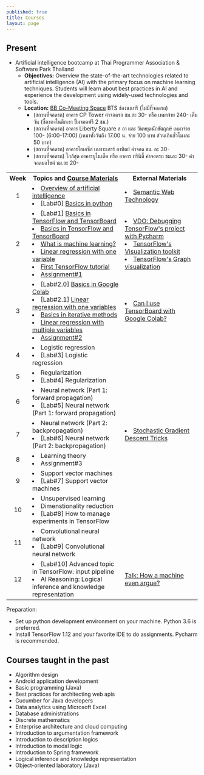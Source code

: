 ```yaml
---
published: true
title: Courses 
layout: page
---
```


Present
---------------------

*   Artificial intelligence bootcamp at Thai Programmer Association & Software Park Thailand
    *    **Objectives:** Overview the state-of-the-art technologies related to artificial intelligence (AI) with the 
    primary focus on machine learning techniques. Students will learn about best practices in AI and experience 
    the development using widely-used technologies and tools.
    *    **Location:** [BB Co-Meeting Space](https://goo.gl/maps/fCSZ89ikkp92) BTS ช่องนนทรี (ไม่มีที่จอดรถ)
          * (สถานที่จอดรถ) อาคาร CP Tower ค่าจอดรถ ชม.ละ 30- หรือ เหมาจ่าย 240- เต็มวัน (ซื้อของในตึกเขา ปั้มจอดฟรี 2 ชม.)
          * (สถานที่จอดรถ) อาคาร Liberty Square ส อา และ วันหยุดนักขัตฤกษ์ เหมาจ่าย 100- (6:00-17:00) 
                  (เหมาทั้งวันถึง 17.00 น. จ่าย 100 บาท ส่วนเกินชั่วโมงละ 50 บาท)
          * (สถานที่จอดรถ) อาคารโอเอซิส เฉพาะเสาร์ อาทิตย์ ค่าจอด ชม. ละ 30-
          * (สถานที่จอดรถ) ใกล้สุด อาคารยูไนเต็ด หรือ อาคาร ทรินิตี้ ค่าจอดรถ ชม.ละ 30- ค่าจอดมอไซค์ ชม.ละ 20-
          
<table align='center'>
  <tr>
    <th align='center'>Week</th>
    <th>Topics and <a href='https://drive.google.com/drive/folders/1YDtmQ2CjlJQIz5BKoDglRrka9MpDRYcX?usp=sharing'>Course Materials</a></th>
    <th>External Materials</th>
  </tr>
  <tr>
    <td align='center'>1</td>
    <td> 
       <li> <a href='https://drive.google.com/file/d/1bawtfIGcGnfGeVmhdsOSkW4YYLMHjM03/view?usp=sharing'>Overview of artificial intelligence</a> </li> 
       <li> [Lab#0] <a href='https://drive.google.com/drive/folders/1AQvLBi6Kbu_Em4tjyl9g4hRSKQrEkg2N?usp=sharing'>Basics in python</a> </li> 
    </td>
    <td> <li><a href='https://www.slideshare.net/RathachaiChawuthai1/semantic-web-technology-122723725'>Semantic Web Technology</a></li> 
    </td>
  </tr>
  <tr>
    <td align='center'>2</td>
    <td> 
       <li> [Lab#1] <a href='https://drive.google.com/open?id=12A-4tMT2SwUJnHHNBeC2bo3heZWeGP00'>Basics in TensorFlow and TensorBoard</a> </li> 
       <li> <a href='https://drive.google.com/open?id=1i_WxQCx81yZXVkQN8x8-ui8piKocLgwW'> Basics in TensorFlow and TensorBoard </a> </li>
       <li> <a href='https://drive.google.com/open?id=1-NVKXIMa2r9WcFm9nYaFvMUVAh7z3VhC'>What is machine learning?</a> </li>
       <li> <a href='https://drive.google.com/open?id=126TN4TFz-hrH1NZ87lirlhvTnK2RFWTg'>Linear regression with one variable</a> </li> 
       <li> <a href='https://drive.google.com/file/d/1sDu61YvlBUeyC38QZr3jTUH2vX2JQ7bP/view?usp=sharing'>First TensorFlow tutorial</a> </li> 
       <li> <a href='https://drive.google.com/open?id=1GuVQI5si_PUeujuXedHOgNT6U9p0YsE-'>Assignment#1</a> </li> 
    </td>
    <td> 
          <li> <a href='https://www.youtube.com/watch?v=hYOOGstEzzM&t=1s'>VDO: Debugging TensorFlow's project with Pycharm </a> </li>
          <li> <a href='https://github.com/tensorflow/tensorboard'>TensorFlow's Visualization toolkit</a> </li>
          <li> <a href='https://www.tensorflow.org/guide/graph_viz'>TensorFlow's Graph visualization</a> </li> 
    </td>
  </tr>
  <tr>
    <td align='center'>3</td>
    <td> 
       <li> [Lab#2.0] <a href='https://drive.google.com/open?id=1xriGqi77yIBrJSuR_I9Yyo2P9TZbl1Cv'>Basics in Google Colab</a> </li>
       <li> [Lab#2.1] <a href='https://drive.google.com/open?id=1_WRPC8UT6-EP1_PuiBFaXLqzoScdqsmW'>Linear regression with one variables</a> </li>
       <li> <a href='https://drive.google.com/open?id=1zJ2QAxdArMUV77tQuynOPp-WIQ24GLBV'>Basics in iterative methods</a> </li>
       <li> <a href='https://drive.google.com/open?id=1cHlyXmAkZPueM_8LTFBYlXznYpECdoS7'>Linear regression with multiple variables</a> </li>
       <li> <a href='https://drive.google.com/open?id=1_4Jk9YLgMIdoDqDRFdsSFdbMrm3YZWUs'>Assignment#2</a> </li></td>
    <td> 
      <li> <a href='https://stackoverflow.com/questions/47818822/can-i-use-tensorboard-with-google-colab'>Can I use TensorBoard with Google Colab?</a> </li>
     </td>
  </tr>
  <tr>
    <td align='center'>4</td>
    <td> <li> Logistic regression </li> 
       <li> [Lab#3] Logistic regression </li> </td>
     <td> </td>
  </tr>
  <tr>
    <td align='center'>5</td>
    <td> <li> Regularization </li> 
       <li> [Lab#4] Regularization </li> </td>
     <td> </td>
  </tr>
   <tr>
    <td align='center'>6</td>
    <td> <li> Neural network (Part 1: forward propagation) </li> 
       <li> [Lab#5] Neural network (Part 1: forward propagation) </li> </td>
     <td> </td>
  </tr>
   <tr>
    <td align='center'>7</td>
    <td> <li> Neural network (Part 2: backpropagation) </li> 
       <li> [Lab#6] Neural network (Part 2: backpropagation) </li> </td>
     <td> <li> <a href='https://www.microsoft.com/en-us/research/publication/stochastic-gradient-tricks/?from=http%3A%2F%2Fresearch.microsoft.com%2Fpubs%2F192769%2Ftricks-2012.pdf'>Stochastic Gradient Descent Tricks</a> </li> </td>
  </tr>
   <tr>
    <td align='center'>8</td>
    <td> <li> Learning theory </li> 
       <li> Assignment#3 </li> </td>
     <td> </td>
  </tr>
   <tr>
    <td align='center'>9</td>
    <td> <li> Support vector machines </li> 
       <li> [Lab#7] Support vector machines </li> </td>
     <td> </td>
  </tr>
   <tr>
    <td align='center'>10</td>
    <td> <li> Unsupervised learning </li> 
       <li> Dimenstionality reduction </li>
       <li> [Lab#8] How to manage experiments in TensorFlow </li></td>
     <td> </td>
  </tr>
   <tr>
    <td align='center'>11</td>
    <td> <li> Convolutional neural network </li> 
       <li> [Lab#9] Convolutional neural network </li> </td>
     <td> </td>
  </tr>
      <tr>
    <td align='center'>12</td>
    <td> <li> [Lab#10] Advanced topic in TensorFlow: input pipeline </li> 
       <li> AI Reasoning: Logical inference and knowledge representation </li> </td>
     <td> <a href='https://www.youtube.com/watch?v=Mq2hvU6sGlo&t=1787s'>Talk: How a machine even argue?</a> </td>
  </tr>
</table>          
     
Preparation: 
*   Set up python development environment on your machine. Python 3.6 is preferred. 
*   Install TensorFlow 1.12 and your favorite IDE to do assignments. Pycharm is recommended. 

Courses taught in the past
---------------------

*   Algorithm design
*   Android application development
*   Basic programming (Java)
*   Best practices for architecting web apis
*   Cucumber for Java developers
*   Data analytics using Microsoft Excel
*   Database administrations
*   Discrete mathematics
*   Enterprise architecture and cloud computing
*   Introduction to argumentation framework
*   Introduction to description logics
*   Introduction to modal logic
*   Introduction to Spring framework
*   Logical inference and knowledge representation
*   Object-oriented laboratory (Java)
